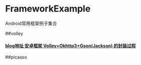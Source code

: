 # FrameworkExample
Android常用框架例子集合

##volley   
####   [blog地址 安卓框架 Volley+Okhttp3+Gson(Jackson) 的封装过程](http://allenlin.leanote.com/post/volleyokhttpgson)
##picasso

